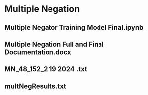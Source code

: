 # **Multiple Negation** 

## Multiple Negator Training Model Final.ipynb

## Multiple Negation Full and Final Documentation.docx

## MN_48_152_2 19 2024 .txt

## multNegResults.txt
